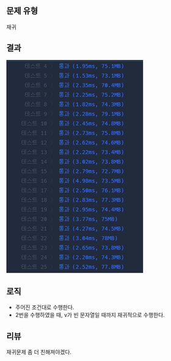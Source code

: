 ## 문제 유형
재귀
## 결과
![img.png](img.png)
## 로직
- 주어진 조건대로 수행한다.
- 2번을 수행하였을 때, v가 빈 문자열일 때까지 재귀적으로 수행한다.

## 리뷰
재귀문제 좀 더 친해져야겠다.
